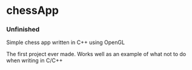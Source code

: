 # chessApp
### Unfinished

Simple chess app written in C++ using OpenGL

The first project ever made.
Works well as an example of what not to do when writing in C/C++



